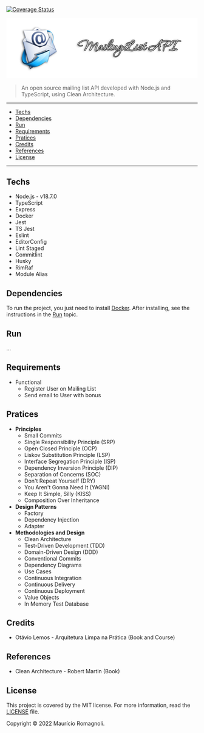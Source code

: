 [![Coverage Status](https://coveralls.io/repos/github/x0n4d0/mailing-list-api/badge.svg?branch=master)](https://coveralls.io/github/x0n4d0/mailing-list-api?branch=master)

![COVER](./docs/img/cover.png)

> An open source mailing list API developed with Node.js and TypeScript, using Clean Architecture.

<!-- Badges -->

---

- [Techs](#techs)
- [Dependencies](#dependencies)
- [Run](#run)
- [Requirements](#requirements)
- [Pratices](#pratices)
- [Credits](#credits)
- [References](#references)
- [License](#license)

---

## Techs

- Node.js - v18.7.0
- TypeScript
- Express
- Docker
- Jest
- TS Jest
- Eslint
- EditorConfig
- Lint Staged
- Commitlint
- Husky
- RimRaf
- Module Alias

## Dependencies

To run the project, you just need to install [Docker](https://docs.docker.com/engine/install/). After installing, see the instructions in the [Run](#run) topic.

## Run

...

## Requirements

- Functional
  - Register User on Mailing List
  - Send email to User with bonus

## Pratices

- **Principles**
  - Small Commits
  - Single Responsibility Principle (SRP)
  - Open Closed Principle (OCP)
  - Liskov Substitution Principle (LSP)
  - Interface Segregation Principle (ISP)
  - Dependency Inversion Principle (DIP)
  - Separation of Concerns (SOC)
  - Don't Repeat Yourself (DRY)
  - You Aren't Gonna Need It (YAGNI)
  - Keep It Simple, Silly (KISS)
  - Composition Over Inheritance
- **Design Patterns**
  - Factory
  - Dependency Injection
  - Adapter
- **Methodologies and Design**
  - Clean Architecture
  - Test-Driven Development (TDD)
  - Domain-Driven Design (DDD)
  - Conventional Commits
  - Dependency Diagrams
  - Use Cases
  - Continuous Integration
  - Continuous Delivery
  - Continuous Deployment
  - Value Objects
  - In Memory Test Database

## Credits

- Otávio Lemos - Arquitetura Limpa na Prática (Book and Course)

## References

- Clean Architecture - Robert Martin (Book)

## License

This project is covered by the MIT license. For more information, read the [LICENSE](./LICENSE) file.

Copyright &copy; 2022 Maurício Romagnoli.
